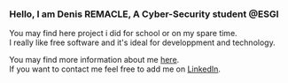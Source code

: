 ### Hello, I am Denis REMACLE, A Cyber-Security student @ESGI

You may find here project i did for school or on my spare time.  
I really like free software and it's ideal for developpment and technology.  

You may find more information about me [here](https://denis-remacle.github.io/).  
If you want to contact me feel free to add me on [LinkedIn](https://www.linkedin.com/in/denis-remacle/). 
